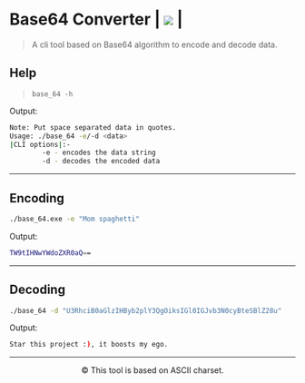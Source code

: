 # Base64 Converter | <a href="https://www.codacy.com/gh/SynAcktraa/base64-Converter/dashboard?utm_source=github.com&amp;utm_medium=referral&amp;utm_content=SynAcktraa/base64-Converter&amp;utm_campaign=Badge_Grade"><img src="https://app.codacy.com/project/badge/Grade/939d7a865e4743b4acd7c06faef5f12e"/></a> |

>A cli tool based on Base64 algorithm to encode and decode data.

## Help

>```base_64 -h```

Output:

```bash
Note: Put space separated data in quotes.
Usage: ./base_64 -e/-d <data>
|CLI options|:-
        -e - encodes the data string
        -d - decodes the encoded data
```
---
## Encoding

```bash
./base_64.exe -e "Mom spaghetti"
```
Output:

```bash
TW9tIHNwYWdoZXR0aQ==
```
---
## Decoding

```bash
./base_64 -d "U3RhciB0aGlzIHByb2plY3QgOiksIGl0IGJvb3N0cyBteSBlZ28u"

```

Output:
```bash
Star this project :), it boosts my ego.
```
---
<p align=center>&copy; This tool is based on ASCII charset.</p>
